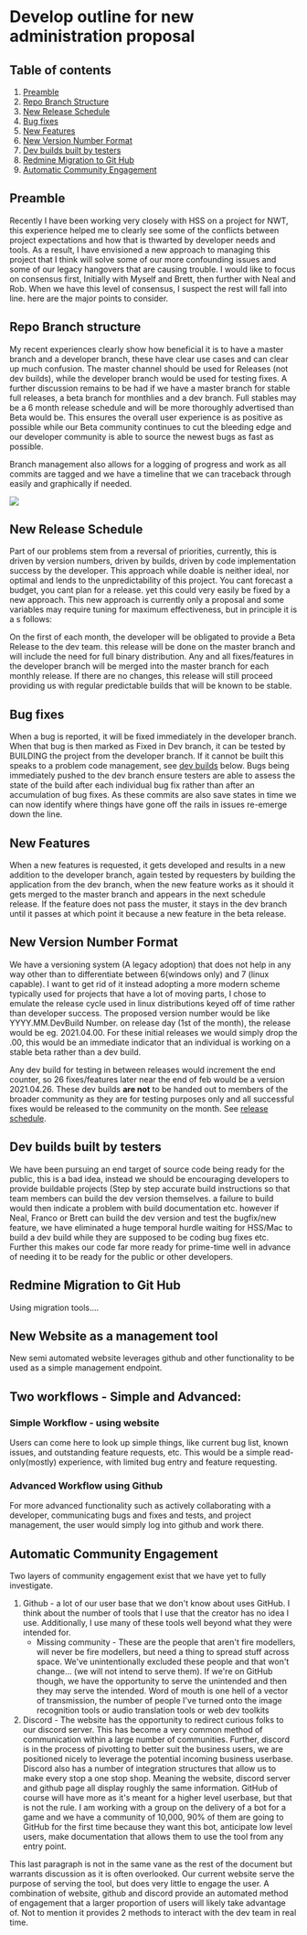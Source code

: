 # Develop outline for new administration proposal

## Table of contents

1. [Preamble](#preamble)
2. [Repo Branch Structure](#repo-branch)
3. [New Release Schedule](#release-schedule)
4. [Bug fixes](#bug-fixes)
5. [New Features](#new-features)
6. [New Version Number Format](#version-number)
7. [Dev builds built by testers](#dev-builds)
8. [Redmine Migration to Git Hub](#redmine-migration)
9. [Automatic Community Engagement](#community)

## <a name="preamble"> Preamble</a>
Recently I have been working very closely with HSS on a project for NWT, this experience helped me to clearly see some of the conflicts between project expectations and how that is thwarted by developer needs and tools. As a result, I have envisioned a new approach to managing this project that I think will solve some of our more confounding issues and some of our legacy hangovers that are causing trouble. I would like to focus on consensus first, Initially with Myself and Brett, then further with Neal and Rob. When we have this level of consensus, I suspect the rest will fall into line. here are the major points to consider.

## <a name="repo-branch"> Repo Branch structure</a>

My recent experiences clearly show how beneficial it is to have a master branch and a developer branch, these have clear use cases and can clear up much confusion. The master channel should be used for Releases (not dev builds), while the developer branch would be used for testing fixes. A further discussion remains to be had if we have a master branch for stable full releases, a beta branch for monthlies and a dev branch. Full stables may be a 6 month release schedule and will be more thoroughly advertised than Beta would be. This ensures the overall user experience is as positive as possible while our Beta community continues to cut the bleeding edge and our developer community is able to source the newest bugs as fast as possible.

Branch management also allows for a logging of progress and work as all commits are tagged and we have a timeline that we can traceback through easily and graphically if needed.

<img src="https://nvie.com/img/git-model@2x.png">

## <a name="release-schedule"> New Release Schedule</a>

Part of our problems stem from a reversal of priorities, currently, this is driven by version numbers, driven by builds, driven by code implementation success by the developer. This approach while doable is neither ideal, nor optimal and lends to the unpredictability of this project. You cant forecast a budget, you cant plan for a release. yet this could very easily be fixed by a new approach. This new approach is currently only a proposal and some variables may require tuning for maximum effectiveness, but in principle it is a s follows:

On the first of each month, the developer will be obligated to provide a Beta Release to the dev team. this release will be done on the master branch and will include the need for full binary distribution. Any and all fixes/features in the developer branch will be merged into the master branch for each monthly release. If there are no changes, this release will still proceed providing us with regular predictable builds that will be known to be stable. 

## <a name="bug-fixes"> Bug fixes</a>

When a bug is reported, it will be fixed immediately in the developer branch. When that bug is then marked as Fixed in Dev branch, it can be tested by BUILDING the project from the developer branch. If it cannot be built this speaks to a problem code management, see [dev builds](#dev-builds) below. Bugs being immediately pushed to the dev branch ensure testers are able to assess the state of the build after each individual bug fix rather than after an accumulation of bug fixes. As these commits are also save states in time we can now identify where things have gone off the rails in issues re-emerge down the line.

## <a name="new-features"> New Features</a>

When a new features is requested, it gets developed and results in a new addition to the developer branch, again tested by requesters by building the application from the dev branch, when the new feature works as it should it gets merged to the master branch and appears in the next schedule release. If the feature does not pass the muster, it stays in the dev branch until it passes at which point it because a new feature in the beta release.

## <a name="version-number"> New Version Number Format</a>

We have a versioning system (A legacy adoption) that does not help in any way other than to differentiate between 6(windows only) and 7 (linux capable). I want to get rid of it instead adopting a more modern scheme typically used for projects that have a lot of moving parts, I chose to emulate the release cycle used in linux distributions keyed off of time rather than developer success. The proposed version number would be like YYYY.MM.DevBuild Number. on release day (1st of the month), the release would be eg. 2021.04.00. For these initial releases we would simply drop the .00, this would be an immediate indicator that an individual is working on a stable beta rather than a dev build.

Any dev build for testing in between releases would increment the end counter, so 26 fixes/features later near the end of feb would be a version 2021.04.26. These dev builds **are not** to be handed out to members of the broader community as they are for testing purposes only and all successful fixes would be released to the community on the month. See [release schedule](#release-schedule).

## <a name="dev-builds">Dev builds built by testers</a>

We have been pursuing an end target of source code being ready for the public, this is a bad idea, instead we should be encouraging developers to provide buildable projects (Step by step accurate build instructions so that team members can build the dev version themselves. a failure to build would then indicate a problem with build documentation etc. however if Neal, Franco or Brett can build the dev version and test the bugfix/new feature, we have eliminated a huge temporal hurdle waiting for HSS/Mac to build a dev build while they are supposed to be coding bug fixes etc. Further this makes our code far more ready for prime-time well in advance of needing it to be ready for the public or other developers.


## <a name="redmine-migration">Redmine Migration to Git Hub</a>

Using migration tools....

## New Website as a management tool

New semi automated website leverages github and other functionality to be used as a simple management endpoint.

## Two workflows - Simple and Advanced:
### Simple Workflow - using website

Users can come here to look up simple things, like current bug list, known issues, and outstanding feature requests, etc.
This would be a simple read-only(mostly) experience, with limited bug entry and feature requesting. 

### Advanced Workflow using Github

For more advanced functionality such as actively collaborating with a developer, communicating bugs and fixes and tests, and project management, the user would simply log into github and work there.

## <a name="community">Automatic Community Engagement</a>

Two layers of community engagement exist that we have yet to fully investigate.
1. Github - a lot of our user base that we don't know about uses GitHub. I think about the number of tools that I use that the creator has no idea I use. Additionally, I use many of these tools well beyond what they were intended for. 
   - Missing community - These are the people that aren't fire modellers, will never be fire modellers, but need a thing to spread stuff across space. We've unintentionally excluded these people and that won't change... (we will not intend to serve them). If we're on GitHub though, we have the opportunity to serve the unintended and then they may serve the intended. Word of mouth is one hell of a vector of transmission, the number of people I've turned onto the image recognition tools or audio translation tools or web dev toolkits
2. Discord - The website has the opportunity to redirect curious folks to our discord server. This has become a very common method of communication within a large number of communities. Further, discord is in the process of pivotting to better suit the business users, we are positioned nicely to leverage the potential incoming business userbase. Discord also has a number of integration structures that allow us to make every stop a one stop shop. Meaning the website, discord server and github page all display roughly the same information. GitHub of course will have more as it's meant for a higher level userbase, but that is not the rule. I am working with a group on the delivery of a bot for a game and we have a community of 10,000, 90% of them are going to GitHub for the first time because they want this bot, anticipate low level users, make documentation that allows them to use the tool from any entry point.

This last paragraph is not in the same vane as the rest of the document but warrants discussion as it is often overlooked. Our current website serve the purpose of serving the tool, but does very little to engage the user. A combination of website, github and discord provide an automated method of engagement that a larger proportion of users will likely take advantage of. Not to mention it provides 2 methods to interact with the dev team in real time.
